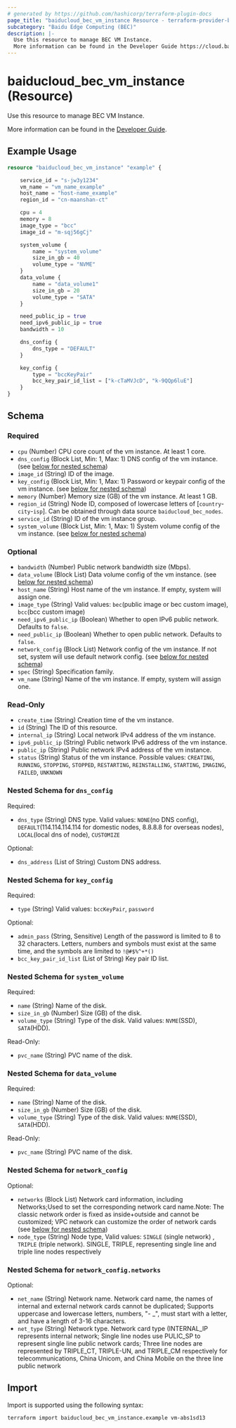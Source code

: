 ```yaml
---
# generated by https://github.com/hashicorp/terraform-plugin-docs
page_title: "baiducloud_bec_vm_instance Resource - terraform-provider-baiducloud"
subcategory: "Baidu Edge Computing (BEC)"
description: |-
  Use this resource to manage BEC VM Instance.
  More information can be found in the Developer Guide https://cloud.baidu.com/doc/BEC/s/jknpo0evo.
---
```


# baiducloud_bec_vm_instance (Resource)

Use this resource to manage BEC VM Instance. 

More information can be found in the [Developer Guide](https://cloud.baidu.com/doc/BEC/s/jknpo0evo).

## Example Usage

```terraform
resource "baiducloud_bec_vm_instance" "example" {

    service_id = "s-jw3y1234"
    vm_name = "vm_name_example"
    host_name = "host-name_example"
    region_id = "cn-maanshan-ct"

    cpu = 4
    memory = 8
    image_type = "bcc"
    image_id = "m-sqj56gCj"

    system_volume {
        name = "system_volume"
        size_in_gb = 40
        volume_type = "NVME"
    }
    data_volume {
        name = "data_volume1"
        size_in_gb = 20
        volume_type = "SATA"
    }

    need_public_ip = true
    need_ipv6_public_ip = true
    bandwidth = 10

    dns_config {
        dns_type = "DEFAULT"
    }

    key_config {
        type = "bccKeyPair"
        bcc_key_pair_id_list = ["k-cTaMVJcD", "k-9QQp6luE"]
    }
}
```

<!-- schema generated by tfplugindocs -->
## Schema

### Required

- `cpu` (Number) CPU core count of the vm instance. At least 1 core.
- `dns_config` (Block List, Min: 1, Max: 1) DNS config of the vm instance. (see [below for nested schema](#nestedblock--dns_config))
- `image_id` (String) ID of the image.
- `key_config` (Block List, Min: 1, Max: 1) Password or keypair config of the vm instance. (see [below for nested schema](#nestedblock--key_config))
- `memory` (Number) Memory size (GB) of the vm instance. At least 1 GB.
- `region_id` (String) Node ID, composed of lowercase letters of [`country`-`city`-`isp`]. Can be obtained through data source `baiducloud_bec_nodes`.
- `service_id` (String) ID of the vm instance group.
- `system_volume` (Block List, Min: 1, Max: 1) System volume config of the vm instance. (see [below for nested schema](#nestedblock--system_volume))

### Optional

- `bandwidth` (Number) Public network bandwidth size (Mbps).
- `data_volume` (Block List) Data volume config of the vm instance. (see [below for nested schema](#nestedblock--data_volume))
- `host_name` (String) Host name of the vm instance. If empty, system will assign one.
- `image_type` (String) Valid values: `bec`(public image or bec custom image), `bcc`(bcc custom image)
- `need_ipv6_public_ip` (Boolean) Whether to open IPv6 public network. Defaults to `false`.
- `need_public_ip` (Boolean) Whether to open public network. Defaults to `false`.
- `network_config` (Block List) Network config of the vm instance. If not set, system will use default network config. (see [below for nested schema](#nestedblock--network_config))
- `spec` (String) Specification family.
- `vm_name` (String) Name of the vm instance. If empty, system will assign one.

### Read-Only

- `create_time` (String) Creation time of the vm instance.
- `id` (String) The ID of this resource.
- `internal_ip` (String) Local network IPv4 address of the vm instance.
- `ipv6_public_ip` (String) Public network IPv6 address of the vm instance.
- `public_ip` (String) Public network IPv4 address of the vm instance.
- `status` (String) Status of the vm instance. Possible values: `CREATING`, `RUNNING`, `STOPPING`, `STOPPED`, `RESTARTING`, `REINSTALLING`, `STARTING`, `IMAGING`, `FAILED`, `UNKNOWN`

<a id="nestedblock--dns_config"></a>
### Nested Schema for `dns_config`

Required:

- `dns_type` (String) DNS type. Valid values: `NONE`(no DNS config), `DEFAULT`(114.114.114.114 for domestic nodes, 8.8.8.8 for overseas nodes), `LOCAL`(local dns of node), `CUSTOMIZE`

Optional:

- `dns_address` (List of String) Custom DNS address.


<a id="nestedblock--key_config"></a>
### Nested Schema for `key_config`

Required:

- `type` (String) Valid values: `bccKeyPair`, `password`

Optional:

- `admin_pass` (String, Sensitive) Length of the password is limited to 8 to 32 characters. Letters, numbers and symbols must exist at the same time, and the symbols are limited to `!@#$%^+*()`
- `bcc_key_pair_id_list` (List of String) Key pair ID list.


<a id="nestedblock--system_volume"></a>
### Nested Schema for `system_volume`

Required:

- `name` (String) Name of the disk.
- `size_in_gb` (Number) Size (GB) of the disk.
- `volume_type` (String) Type of the disk. Valid values: `NVME`(SSD), `SATA`(HDD).

Read-Only:

- `pvc_name` (String) PVC name of the disk.


<a id="nestedblock--data_volume"></a>
### Nested Schema for `data_volume`

Required:

- `name` (String) Name of the disk.
- `size_in_gb` (Number) Size (GB) of the disk.
- `volume_type` (String) Type of the disk. Valid values: `NVME`(SSD), `SATA`(HDD).

Read-Only:

- `pvc_name` (String) PVC name of the disk.


<a id="nestedblock--network_config"></a>
### Nested Schema for `network_config`

Optional:

- `networks` (Block List) Network card information, including Networks;Used to set the corresponding network card name.Note: The classic network order is fixed as inside+outside and cannot be customized; VPC network can customize the order of network cards (see [below for nested schema](#nestedblock--network_config--networks))
- `node_type` (String) Node type,  Valid values: `SINGLE` (single network) , `TRIPLE` (triple network). SINGLE, TRIPLE, representing single line and triple line nodes respectively

<a id="nestedblock--network_config--networks"></a>
### Nested Schema for `network_config.networks`

Optional:

- `net_name` (String) Network name. Network card name, the names of internal and external network cards cannot be duplicated; Supports uppercase and lowercase letters, numbers, "- _", must start with a letter, and have a length of 3-16 characters.
- `net_type` (String) Network type. Network card type (INTERNAL_IP represents internal network; Single line nodes use PULIC_SP to represent single line public network cards; Three line nodes are represented by TRIPLE_CT, TRIPLE-UN, and TRIPLE_CM respectively for telecommunications, China Unicom, and China Mobile on the three line public network

## Import

Import is supported using the following syntax:

```shell
terraform import baiducloud_bec_vm_instance.example vm-abs1sd13
```
